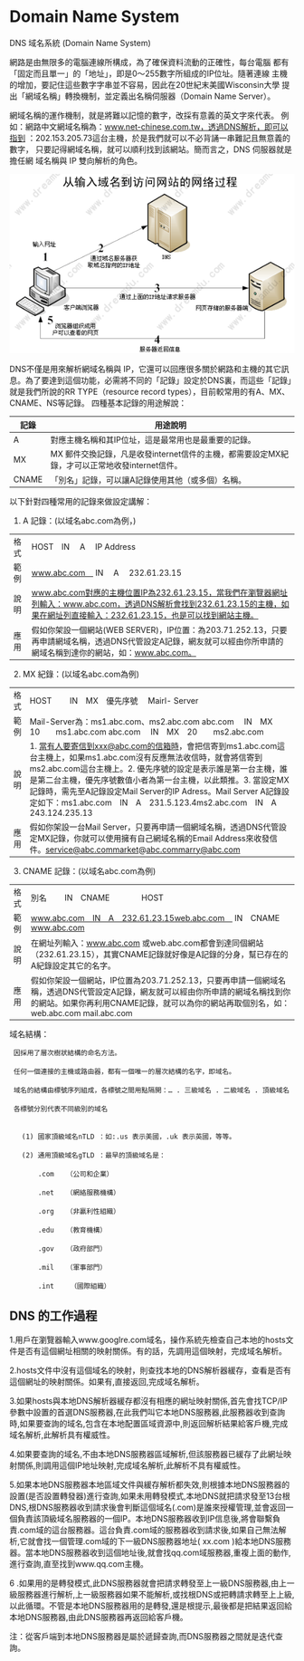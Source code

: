 # Domain Name System

DNS 域名系統 (Domain Name System)

  網路是由無限多的電腦連線所構成，為了確保資料流動的正確性，每台電腦
都有「固定而且單一」的「地址」，即是0～255數字所組成的IP位址。隨著連線
主機的增加，要記住這些數字字串並不容易，因此在20世紀末美國Wisconsin大學
提出「網域名稱」轉換機制，並定義出名稱伺服器（Domain Name Server）。
　　

網域名稱的運作機制，就是將難以記憶的數字，改採有意義的英文字來代表。
例如：網路中文網域名稱為：www.net-chinese.com.tw，透過DNS解析，即可以指到
：202.153.205.73這台主機，於是我們就可以不必背誦一串難記且無意義的數字，
只要記得網域名稱，就可以順利找到該網站。簡而言之，DNS 伺服器就是擔任網
域名稱與 IP 雙向解析的角色。

![DNS](/images/1145660-20170503125208570-1251197118.png)



DNS不僅是用來解析網域名稱與 IP，它還可以回應很多關於網路和主機的其它訊息。為了要達到這個功能，必需將不同的「記錄」設定於DNS裏，而這些「記錄」就是我們所說的RR TYPE（resource record types），目前較常用的有A、MX、CNAME、NS等記錄。
 	四種基本記錄的用途解說：

| 記錄 | 用途說明 |
| ---------- | --- |
|A |對應主機名稱和其IP位址，這是最常用也是最重要的記錄。|
|MX|MX 郵件交換記錄，凡是收發internet信件的主機，都需要設定MX紀錄，才可以正常地收發internet信件。|
|CNAME|「別名」記錄，可以讓A記錄使用其他（或多個）名稱。|


以下針對四種常用的記錄來做設定講解：

1. A 記錄：(以域名abc.com為例，)

|  |  |
| ---------- | --- |
| 格式 |HOST　IN　 A　 IP Address|
| 範例 |www.abc.com　 IN　 A　 232.61.23.15 |
|說明|www.abc.com對應的主機位置IP為232.61.23.15，當我們在瀏覽器網址列輸入：www.abc.com，透過DNS解析會找到232.61.23.15的主機，如果在網址列直接輸入：232.61.23.15，也是可以找到網站主機。|
|應用|假如你架設一個網站(WEB SERVER)，IP位置：為203.71.252.13，只要再申請網域名稱，透過DNS代管設定A記錄，網友就可以經由你所申請的網域名稱到達你的網站，如：www.abc.com。|

2. MX 紀錄：(以域名abc.com為例)

|  |  |
| ---------- | --- |
|格式|	HOST　　 IN　MX　優先序號 　Mairl- Server|
|範例|Mail-Server為：ms1.abc.com、ms2.abc.com   abc.com　 IN　MX　10　　ms1.abc.com abc.com　 IN　MX　20　　ms2.abc.com|
|說明|1. 當有人要寄信到xxx@abc.com的信箱時，會把信寄到ms1.abc.com這台主機上，如果ms1.abc.com沒有反應無法收信時，就會將信寄到ms2.abc.com這台主機上。2. 優先序號的設定是表示誰是第一台主機，誰是第二台主機，優先序號數值小者為第一台主機，以此類推。3. 當設定MX記錄時，需先至A記錄設定Mail Server的IP Adress。Mail Server A記錄設定如下：ms1.abc.com　IN　A　231.5.123.4ms2.abc.com　IN　A　243.124.235.13|
|應用|假如你架設一台Mail Server，只要再申請一個網域名稱，透過DNS代管設定MX記錄，你就可以使用擁有自己網域名稱的Email Address來收發信件。service@abc.commarket@abc.commarry@abc.com|


3. CNAME 記錄：(以域名abc.com為例)

|  |  |
| ---------- | --- |
|格式|	別名　　 IN　CNAME　　　　HOST|
|範例|	www.abc.com　IN　A　232.61.23.15web.abc.com　 IN　CNAME　www.abc.com|
|說明|在網址列輸入：www.abc.com 或web.abc.com都會到達同個網站（232.61.23.15），其實CNAME記錄就好像是A記錄的分身，幫已存在的A紀錄設定其它的名字。|
|應用|	假如你架設一個網站，IP位置為203.71.252.13，只要再申請一個網域名稱，透過DNS代管設定A記錄，網友就可以經由你所申請的網域名稱找到你的網站。如果你再利用CNAME記錄，就可以為你的網站再取個別名，如：web.abc.com mail.abc.com|


域名結構：

     因採用了層次樹狀結構的命名方法。

     任何一個連接的主機或路由器，都有一個唯一的層次結構的名字，即域名。

     域名的結構由標號序列組成，各標號之間用點隔開：… . 三級域名 . 二級域名 . 頂級域名

     各標號分別代表不同級別的域名


       (1) 國家頂級域名nTLD ：如:.us 表示美國，.uk 表示英國，等等。

       (2) 通用頂級域名gTLD ：最早的頂級域名是：

           .com   （公司和企業）

           .net   （網絡服務機構）

           .org   （非贏利性組織）

           .edu   （教育機構）

           .gov   （政府部門）

           .mil   （軍事部門）

           .int    （國際組織）

## DNS 的工作過程

1.用戶在瀏覽器輸入www.googlre.com域名，操作系統先檢查自己本地的hosts文件是否有這個網址相關的映射關係。有的話，先調用這個映射，完成域名解析。

2.hosts文件中沒有這個域名的映射，則查找本地的DNS解析器緩存，查看是否有這個網址的映射關係。如果有,直接返回,完成域名解析。

3.如果hosts與本地DNS解析器緩存都沒有相應的網址映射關係,首先會找TCP/IP參數中設置的首選DNS服務器,在此我們叫它本地DNS服務器,此服務器收到查詢時,如果要查詢的域名,包含在本地配置區域資源中,則返回解析結果給客戶機,完成域名解析,此解析具有權威性。

4.如果要查詢的域名,不由本地DNS服務器區域解析,但該服務器已緩存了此網址映射關係,則調用這個IP地址映射,完成域名解析,此解析不具有權威性。

5.如果本地DNS服務器本地區域文件與緩存解析都失效,則根據本地DNS服務器的設置(是否設置轉發器)進行查詢,如果未用轉發模式,本地DNS就把請求發至13台根DNS,根DNS服務器收到請求後會判斷這個域名(.com)是誰來授權管理,並會返回一個負責該頂級域名服務器的一個IP。本地DNS服務器收到IP信息後,將會聯繫負責.com域的這台服務器。這台負責.com域的服務器收到請求後,如果自己無法解析,它就會找一個管理.com域的下一級DNS服務器地址( xx.com )給本地DNS服務器。當本地DNS服務器收到這個地址後,就會找qq.com域服務器,重複上面的動作,進行查詢,直至找到www.qq.com主機。

6 .如果用的是轉發模式,此DNS服務器就會把請求轉發至上一級DNS服務器,由上一級服務器進行解析,上一級服務器如果不能解析,或找根DNS或把轉請求轉至上上級,以此循環。不管是本地DNS服務器用的是轉發,還是根提示,最後都是把結果返回給本地DNS服務器,由此DNS服務器再返回給客戶機。

注：從客戶端到本地DNS服務器是屬於遞歸查詢,而DNS服務器之間就是迭代查詢。
